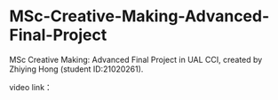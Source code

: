 # MSc-Creative-Making-Advanced-Final-Project
MSc Creative Making: Advanced Final Project in UAL CCI, created by Zhiying Hong (student ID:21020261).

video link：





